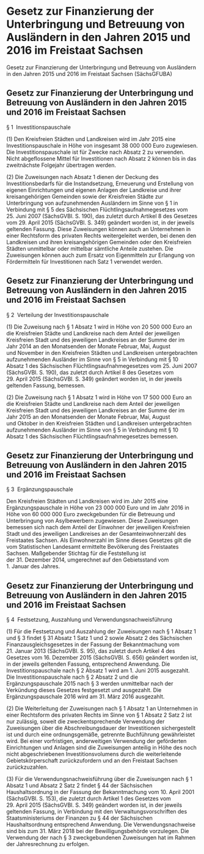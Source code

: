# Gesetz  zur Finanzierung der Unterbringung und Betreuung von Ausländern in den Jahren 2015 und 2016 im Freistaat Sachsen


Gesetz zur Finanzierung der Unterbringung und Betreuung von Ausländern in den Jahren 2015 und 2016 im Freistaat Sachsen (SächsGFUBA)

## Gesetz  zur Finanzierung der Unterbringung und Betreuung von Ausländern in den Jahren 2015 und 2016 im Freistaat Sachsen
 § 1  Investitionspauschale

(1) Den Kreisfreien Städten und Landkreisen wird im Jahr 2015 eine Investitionspauschale in Höhe von insgesamt 38 000 000 Euro zugewiesen. Die Investitionspauschale ist für Zwecke nach Absatz 2 zu verwenden. Nicht abgeflossene Mittel für Investitionen nach Absatz 2 können bis in das zweitnächste Folgejahr übertragen werden.

(2) Die Zuweisungen nach Absatz 1 dienen der Deckung des Investitionsbedarfs für die Instandsetzung, Erneuerung und Erstellung von eigenen Einrichtungen und eigenen Anlagen der Landkreise und ihrer kreisangehörigen Gemeinden sowie der Kreisfreien Städte zur Unterbringung von aufzunehmenden Ausländern im Sinne von § 1 in Verbindung mit § 5 des 
Sächsischen Flüchtlingsaufnahmegesetzes vom 25. Juni 2007 (SächsGVBl. S. 190), das zuletzt durch Artikel 8 des Gesetzes vom 29. April 2015 (SächsGVBl. S. 349) geändert worden ist, in der jeweils geltenden Fassung. Diese Zuweisungen können auch an Unternehmen in einer Rechtsform des privaten Rechts weitergeleitet werden, bei denen den Landkreisen und ihren kreisangehörigen Gemeinden oder den Kreisfreien Städten unmittelbar oder mittelbar sämtliche Anteile zustehen. Die Zuweisungen können auch zum Ersatz von Eigenmitteln zur Erlangung von Fördermitteln für Investitionen nach Satz 1 verwendet werden.


## Gesetz  zur Finanzierung der Unterbringung und Betreuung von Ausländern in den Jahren 2015 und 2016 im Freistaat Sachsen
 § 2  Verteilung der Investitionspauschale

(1) Die Zuweisung nach § 1 Absatz 1 wird in Höhe von 20 500 000 Euro an die Kreisfreien Städte und Landkreise nach dem Anteil der jeweiligen Kreisfreien Stadt und des jeweiligen Landkreises an der Summe der im Jahr 2014 an den Monatsenden der Monate Februar, Mai, August und November in den Kreisfreien Städten und Landkreisen untergebrachten aufzunehmenden Ausländer im Sinne von § 5 in Verbindung mit § 10 Absatz 1 des Sächsischen Flüchtlingsaufnahmegesetzes vom 25. Juni 2007 (SächsGVBl. S. 190), das zuletzt durch Artikel 8 des Gesetzes vom 29. April 2015 (SächsGVBl. S. 349) geändert worden ist, in der jeweils geltenden Fassung, bemessen.

(2) Die Zuweisung nach § 1 Absatz 1 wird in Höhe von 17 500 000 Euro an die Kreisfreien Städte und Landkreise nach dem Anteil der jeweiligen Kreisfreien Stadt und des jeweiligen Landkreises an der Summe der im Jahr 2015 an den Monatsenden der Monate Februar, Mai, August und Oktober in den Kreisfreien Städten und Landkreisen untergebrachten aufzunehmenden Ausländer im Sinne von § 5 in Verbindung mit § 10 Absatz 1 des Sächsischen Flüchtlingsaufnahmegesetzes bemessen.


## Gesetz  zur Finanzierung der Unterbringung und Betreuung von Ausländern in den Jahren 2015 und 2016 im Freistaat Sachsen
 § 3  Ergänzungspauschale

Den Kreisfreien Städten und Landkreisen wird im Jahr 2015 eine Ergänzungspauschale in Höhe von 23 000 000 Euro und im Jahr 2016 in Höhe von 60 000 000 Euro zweckgebunden für die Betreuung und Unterbringung von Asylbewerbern zugewiesen. Diese Zuweisungen bemessen sich nach dem Anteil der Einwohner der jeweiligen Kreisfreien Stadt und des jeweiligen Landkreises an der Gesamteinwohnerzahl des Freistaates Sachsen. Als Einwohnerzahl im Sinne dieses Gesetzes gilt die vom Statistischen Landesamt ermittelte Bevölkerung des Freistaates Sachsen. Maßgebender Stichtag für die Feststellung ist der 31. Dezember 2014, umgerechnet auf den Gebietsstand vom 1. Januar des Jahres.


## Gesetz  zur Finanzierung der Unterbringung und Betreuung von Ausländern in den Jahren 2015 und 2016 im Freistaat Sachsen
 § 4  Festsetzung, Auszahlung und Verwendungsnachweisführung

(1) Für die Festsetzung und Auszahlung der Zuweisungen nach § 1 Absatz 1 und § 3 findet § 31 Absatz 1 Satz 1 und 2 sowie Absatz 2 des Sächsischen Finanzausgleichsgesetzes in der Fassung der Bekanntmachung vom 21. Januar 2013 (SächsGVBl. S. 95), das zuletzt durch Artikel 4 des Gesetzes vom 16. Dezember 2015 (SächsGVBl. S. 656) geändert worden ist, in der jeweils geltenden Fassung, entsprechend Anwendung. Die Investitionspauschale nach § 2 Absatz 1 wird am 1. Juni 2015 ausgezahlt. Die Investitionspauschale nach § 2 Absatz 2 und die Ergänzungspauschale 2015 nach § 3 werden unmittelbar nach der Verkündung dieses Gesetzes festgesetzt und ausgezahlt. Die Ergänzungspauschale 2016 wird am 31. März 2016 ausgezahlt.

(2) Die Weiterleitung der Zuweisungen nach § 1 Absatz 1 an Unternehmen in einer Rechtsform des privaten Rechts im Sinne von § 1 Absatz 2 Satz 2 ist nur zulässig, soweit die zweckentsprechende Verwendung der Zuweisungen über die Abschreibungsdauer der Investitionen sichergestellt ist und durch eine ordnungsgemäße, getrennte Buchführung gewährleistet wird. Bei einer vorfristigen, anderweitigen Verwendung der geförderten Einrichtungen und Anlagen sind die Zuweisungen anteilig in Höhe des noch nicht abgeschriebenen Investitionsvolumens durch die weiterleitende Gebietskörperschaft zurückzufordern und an den Freistaat Sachsen zurückzuzahlen.

(3) Für die Verwendungsnachweisführung über die Zuweisungen nach § 1 Absatz 1 und Absatz 2 Satz 2 findet § 44 der Sächsischen Haushaltsordnung in der Fassung der Bekanntmachung vom 10. April 2001 (SächsGVBl. S. 153), die zuletzt durch Artikel 1 des Gesetzes vom 29. April 2015 (SächsGVBl. S. 349) geändert worden ist, in der jeweils geltenden Fassung, in Verbindung mit den Verwaltungsvorschriften des Staatsministeriums der Finanzen zu § 44 der Sächsischen Haushaltsordnung entsprechend Anwendung. Die Verwendungsnachweise sind bis zum 31. März 2018 bei der Bewilligungsbehörde vorzulegen. Die Verwendung der nach § 3 zweckgebundenen Zuweisungen hat im Rahmen der Jahresrechnung zu erfolgen.

